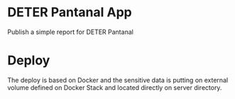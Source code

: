 # DETER Pantanal App

Publish a simple report for DETER Pantanal

# Deploy

The deploy is based on Docker and the sensitive data is putting on external volume defined on Docker Stack and located directly on server directory.